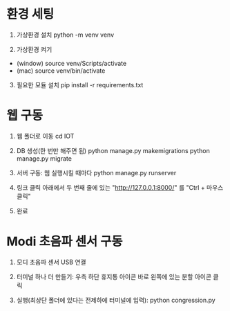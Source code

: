 # 환경 세팅

1. 가상환경 설치
python -m venv venv

2. 가상환경 켜기
- (window) source venv/Scripts/activate
- (mac) source venv/bin/activate

3. 필요한 모듈 설치
pip install -r requirements.txt



# 웹 구동

1. 웹 폴더로 이동
cd IOT

2. DB 생성(한 번만 해주면 됨)
python manage.py makemigrations
python manage.py migrate

3. 서버 구동: 웹 실행시킬 때마다
python manage.py runserver

4. 링크 클릭
아래에서 두 번째 줄에 있는 "http://127.0.0.1:8000/" 를 "Ctrl + 마우스클릭"

5. 완료



# Modi 초음파 센서 구동

1. 모디 초음파 센서 USB 연결

2. 터미널 하나 더 만들기: 우측 하단 휴지통 아이콘 바로 왼쪽에 있는 분할 아이콘 클릭

3. 실행(최상단 폴더에 있다는 전제하에 터미널에 입력): python congression.py
